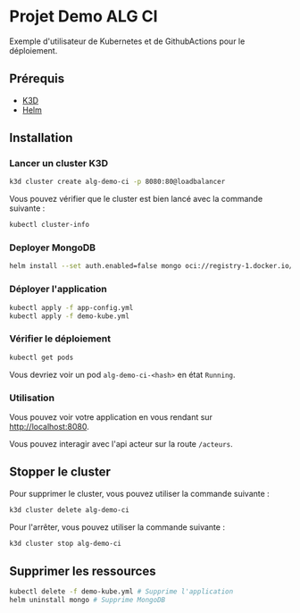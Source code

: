 # Projet Demo ALG CI

Exemple d'utilisateur de Kubernetes et de GithubActions pour le déploiement.

## Prérequis

- [K3D](https://k3d.io/)
- [Helm](https://helm.sh/)

## Installation

### Lancer un cluster K3D

```bash
k3d cluster create alg-demo-ci -p 8080:80@loadbalancer
```

Vous pouvez vérifier que le cluster est bien lancé avec la commande suivante :

```bash
kubectl cluster-info
```

### Deployer MongoDB

```bash
helm install --set auth.enabled=false mongo oci://registry-1.docker.io/bitnamicharts/mongodb
```

### Déployer l'application

```bash
kubectl apply -f app-config.yml
kubectl apply -f demo-kube.yml
```

### Vérifier le déploiement

```bash
kubectl get pods
```

Vous devriez voir un pod `alg-demo-ci-<hash>` en état `Running`.


### Utilisation

Vous pouvez voir votre application en vous rendant sur [http://localhost:8080](http://localhost:8080).

Vous pouvez interagir avec l'api acteur sur la route `/acteurs`.

## Stopper le cluster

Pour supprimer le cluster, vous pouvez utiliser la commande suivante :
```bash
k3d cluster delete alg-demo-ci
```

Pour l'arrêter, vous pouvez utiliser la commande suivante :
```bash
k3d cluster stop alg-demo-ci
```

## Supprimer les ressources

```bash
kubectl delete -f demo-kube.yml # Supprime l'application
helm uninstall mongo # Supprime MongoDB
```